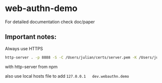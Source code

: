 # web-authn-demo

For detailed documentation check doc/paper

## Important notes:

Always use HTTPS
``` sh
http-server . -p 8888 -S -C /Users/julian/certs/server.pem -K /Users/julian/certs/server.key
```

with http-server from npm 

also use local hosts file to add `127.0.0.1   dev.webauthn.demo`